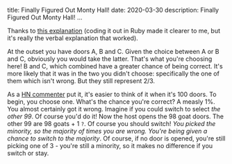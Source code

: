 title: Finally Figured Out Monty Hall!
date: 2020-03-30
description: Finally Figured Out Monty Hall!
...

Thanks to [this explanation](https://github.com/DeegC/monty_hall_paradox) (coding it out in Ruby made it clearer to me, but it's really the verbal explanation that worked).

At the outset you have doors A, B and C. Given the choice between A or B and C, obviously you would take the latter. That's what you're choosing here! B and C, which combined have a greater chance of being correct. It's more likely that it was in the two you didn't choose: specifically the one of them which isn't wrong. But they still represent 2/3.

As a [HN commenter](https://news.ycombinator.com/item?id=22717754) put it, it's easier to think of it when it's 100 doors. To begin, you choose one. What's the chance you're correct? A measly 1%. You almost certainly got it wrong. Imagine if you could switch to select _the other 99_. Of course you'd do it! Now the host opens the 98 goat doors. The other 99 are 98 goats + 1 `?`. Of course you should switch! _You picked the minority, so the majority of times you are wrong. You're being given a chance to switch to the majority_. Of course, if no door is opened, you're still picking one of 3 - you're still a minority, so it makes no difference if you switch or stay.

